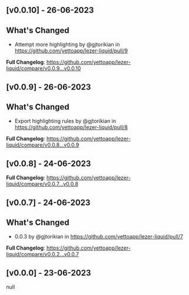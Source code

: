 ## [v0.0.10] - 26-06-2023
## What's Changed
* Attempt more highlighting by @gjtorikian in https://github.com/yettoapp/lezer-liquid/pull/9


**Full Changelog**: https://github.com/yettoapp/lezer-liquid/compare/v0.0.9...v0.0.10
## [v0.0.9] - 26-06-2023
## What's Changed
* Export highlighting rules by @gjtorikian in https://github.com/yettoapp/lezer-liquid/pull/8


**Full Changelog**: https://github.com/yettoapp/lezer-liquid/compare/v0.0.8...v0.0.9
## [v0.0.8] - 24-06-2023
**Full Changelog**: https://github.com/yettoapp/lezer-liquid/compare/v0.0.7...v0.0.8
## [v0.0.7] - 24-06-2023
## What's Changed
* 0.0.3 by @gjtorikian in https://github.com/yettoapp/lezer-liquid/pull/7


**Full Changelog**: https://github.com/yettoapp/lezer-liquid/compare/v0.0.2...v0.0.7
## [v0.0.0] - 23-06-2023
null
